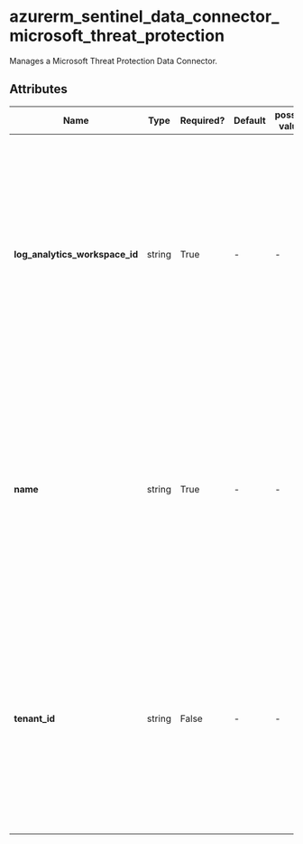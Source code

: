 # azurerm_sentinel_data_connector_microsoft_threat_protection

Manages a Microsoft Threat Protection Data Connector.

## Attributes

| Name | Type | Required? | Default  | possible values | Description |
| ---- | ---- | --------- | -------- | ----------- | ----------- |
| **log_analytics_workspace_id** | string | True | -  |  -  | The ID of the Log Analytics Workspace that this Microsoft Threat Protection Data Connector resides in. Changing this forces a new Microsoft Threat Protection Data Connector to be created. | 
| **name** | string | True | -  |  -  | The name which should be used for this Microsoft Threat Protection Data Connector. Changing this forces a new Microsoft Threat Protection Data Connector to be created. | 
| **tenant_id** | string | False | -  |  -  | The ID of the tenant that this Microsoft Threat Protection Data Connector connects to. Changing this forces a new Microsoft Threat Protection Data Connector to be created. | 

